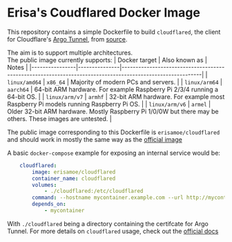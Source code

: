 # Erisa's Coudflared Docker Image

This repository contains a simple Dockerfile to build `cloudflared`, the client for Cloudflare's [Argo Tunnel](https://developers.cloudflare.com/argo-tunnel/), from [source](https://github.com/cloudflare/cloudflared).

The aim is to support multiple architectures.  
The public image currently supports:
| Docker target  | Also known as | Notes                                                                                                     |
|----------------|---------------|-----------------------------------------------------------------------------------------------------------|
| `linux/amd64`  | `x86_64`      | Majority of modern PCs and servers.                                                                       |
| `linux/arm64`  | `aarch64`     | 64-bit ARM hardware. For example Raspberry Pi 2/3/4 running a 64-bit OS.                                  |
| `linux/arm/v7` | `armhf`       | 32-bit ARM hardware. For example most Raspberry Pi models running Raspberry Pi OS.                        |
| `linux/arm/v6` | `armel`       | Older 32-bit ARM hardware. Mostly Raspberry Pi 1/0/0W but there may be others. These images are untested. |


The public image corresponding to this Dockerfile is `erisamoe/cloudflared` and should work in mostly the same way as the [official image](https://hub.docker.com/r/cloudflare/cloudflared)

A basic `docker-compose` example for exposing an internal service would be:
```yml
    cloudflared:
        image: erisamoe/cloudflared
        container_name: cloudflared
        volumes:
            - ./cloudflared:/etc/cloudflared
        command: --hostname mycontainer.example.com --url http://mycontainer:8080
        depends_on:
            - mycontainer
```
With `./cloudflared` being a directory containing the certifcate for Argo Tunnel. For more details on `cloudflared` usage, check out the [official docs](https://developers.cloudflare.com/argo-tunnel/)
